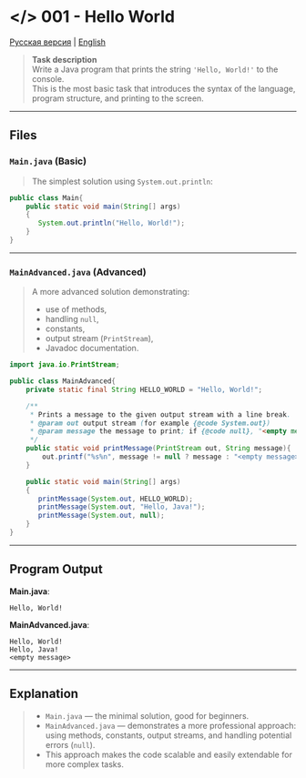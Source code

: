 # </> 001 - Hello World

[Русская версия](README.ru.md) | [English](README.md)

> **Task description**  
> Write a Java program that prints the string `'Hello, World!'` to the console.  
> This is the most basic task that introduces the syntax of the language, program structure, and printing to the screen.

---

## Files

### `Main.java` (Basic)
> The simplest solution using `System.out.println`:

```java
public class Main{
    public static void main(String[] args)
    {
       System.out.println("Hello, World!");
    }
}
```

---

### `MainAdvanced.java` (Advanced)
> A more advanced solution demonstrating:
> - use of methods,
> - handling `null`,
> - constants,
> - output stream (`PrintStream`),
> - Javadoc documentation.

```java
import java.io.PrintStream;

public class MainAdvanced{
    private static final String HELLO_WORLD = "Hello, World!";

    /**
     * Prints a message to the given output stream with a line break.
     * @param out output stream (for example {@code System.out})
     * @param message the message to print; if {@code null}, "<empty message>" will be printed
     */
    public static void printMessage(PrintStream out, String message){
        out.printf("%s%n", message != null ? message : "<empty message>");
    }

    public static void main(String[] args)
    {
       printMessage(System.out, HELLO_WORLD);
       printMessage(System.out, "Hello, Java!");
       printMessage(System.out, null);
    }
}
```

---

## Program Output

**Main.java**:
```
Hello, World!
```

**MainAdvanced.java**:
```
Hello, World!
Hello, Java!
<empty message>
```

---

## Explanation
> - `Main.java` — the minimal solution, good for beginners.  
> - `MainAdvanced.java` — demonstrates a more professional approach: using methods, constants, output streams, and handling potential errors (`null`).  
> - This approach makes the code scalable and easily extendable for more complex tasks.
